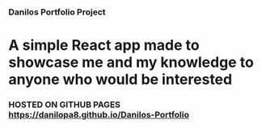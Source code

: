 ### Danilos Portfolio Project

# A simple React app made to showcase me and my knowledge to anyone who would be interested

### HOSTED ON GITHUB PAGES https://danilopa8.github.io/Danilos-Portfolio
